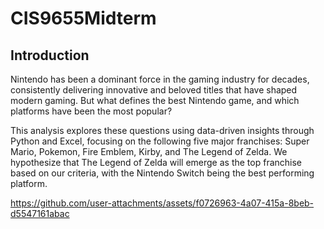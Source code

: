 # CIS9655Midterm

## Introduction
<p>
Nintendo has been a dominant force in the gaming industry for decades, consistently delivering innovative and beloved titles that have shaped modern gaming. But what defines the best Nintendo game, and which platforms have been the most popular?
</p><p>
This analysis explores these questions using data-driven insights through Python and Excel, focusing on the following five major franchises: Super Mario, Pokemon, Fire Emblem, Kirby, and The Legend of Zelda. We hypothesize that The Legend of Zelda will emerge as the top franchise based on our criteria, with the Nintendo Switch being the best performing platform.
</p>

https://github.com/user-attachments/assets/f0726963-4a07-415a-8beb-d5547161abac

